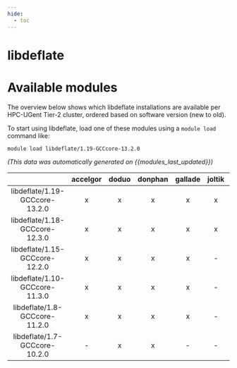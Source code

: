 ```yaml
---
hide:
  - toc
---
```


libdeflate
==========

# Available modules


The overview below shows which libdeflate installations are available per HPC-UGent Tier-2 cluster, ordered based on software version (new to old).

To start using libdeflate, load one of these modules using a `module load` command like:

```shell
module load libdeflate/1.19-GCCcore-13.2.0
```

*(This data was automatically generated on {{modules_last_updated}})*  

| |accelgor|doduo|donphan|gallade|joltik|shinx|skitty|
| :---: | :---: | :---: | :---: | :---: | :---: | :---: | :---: |
|libdeflate/1.19-GCCcore-13.2.0|x|x|x|x|x|x|x|
|libdeflate/1.18-GCCcore-12.3.0|x|x|x|x|x|x|x|
|libdeflate/1.15-GCCcore-12.2.0|x|x|x|x|-|x|-|
|libdeflate/1.10-GCCcore-11.3.0|x|x|x|x|-|x|-|
|libdeflate/1.8-GCCcore-11.2.0|x|x|x|x|-|-|-|
|libdeflate/1.7-GCCcore-10.2.0|-|x|x|-|-|-|-|
